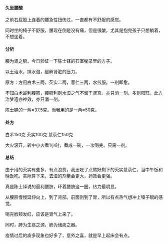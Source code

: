 #### 久坐腰酸

之前右屁股上连着的腰急性扭伤过，一直都有不舒服的感觉。

同时坐的椅子不舒服，腰现在倒是没有痛，但是很酸，尤其是抱完孩子只想躺着，不想坐着。

#### 分析

腰为肾之腑。今日验证一下陈士铎的石室秘录里的方子。

以土治水，排水湿，缓解肾脏的压力。

原方：方用白术三两，芡实二两，薏仁三两，水煎服。一剂即愈。

不知白术最利腰脐，腰脐利则水湿之气不留于肾宫。亦只消一剂，多则阳旺。此方治梦遗亦神效，亦只消一剂。

陈士铎的一两=37.5克。而我用的是一两=50克。

#### 处方

白术150克 芡实100克 薏苡仁150克 

大火滚开，转中小火煮1小时，煮成一碗，一次喝完。只需一剂。

#### 总结

由于用的芡实有些多，有点浪费，我还吃了点熬好剩下的芡实薏苡仁，当中午饭和晚饭吃。实际算下来，去湿的剂量会更大，药效会更强。

真是陈士铎说的最利腰脐，环着腰脐这一圈，热力最明显。

从腰脐慢慢延伸向上，到了背部。前面则到了胃，所以有点热气想冲上嗓子眼的感觉。

喝完脸颊发红，应该是胃气上来了。

同时，脾为生痰之源，肺为储痰之器。

疫情过后的痰多现象也好多了，意外之喜，就是早上起床会有点。